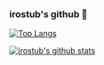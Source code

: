 ### irostub's github 👋



[![Top Langs](https://github-readme-stats.vercel.app/api/top-langs?username=irostub&hide=jupyternotebook)](https://github.com/irostub/irostub)

[![irostub's github stats](https://github-readme-stats.vercel.app/api?username=irostub)](https://github.com/irostub/irostub)

<!--
**irostub/irostub** is a ✨ _special_ ✨ repository because its `README.md` (this file) appears on your GitHub profile.

Here are some ideas to get you started:

- 🔭 I’m currently working on ...
- 🌱 I’m currently learning ...
- 👯 I’m looking to collaborate on ...
- 🤔 I’m looking for help with ...
- 💬 Ask me about ...
- 📫 How to reach me: ...
- 😄 Pronouns: ...
- ⚡ Fun fact: ...
-->
